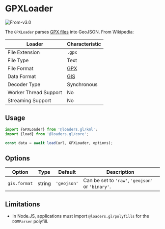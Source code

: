 # GPXLoader

<p class="badges">
  <img src="https://img.shields.io/badge/From-v3.0-blue.svg?style=flat-square" alt="From-v3.0" />
</p>

The `GPXLoader` parses [GPX files][gpx_wikipedia] into GeoJSON. From Wikipedia:

| Loader                | Characteristic                           |
| --------------------- | ---------------------------------------- |
| File Extension        | `.gpx`                                   |
| File Type             | Text                                     |
| File Format           | [GPX][gpx_wikipedia]                     |
| Data Format           | [GIS](/docs/specifications/category-gis) |
| Decoder Type          | Synchronous                              |
| Worker Thread Support | No                                       |
| Streaming Support     | No                                       |

[gpx_wikipedia]: https://en.wikipedia.org/wiki/GPS_Exchange_Format

## Usage

```typescript
import {GPXLoader} from '@loaders.gl/kml';
import {load} from '@loaders.gl/core';

const data = await load(url, GPXLoader, options);
```

## Options

| Option       | Type   | Default     | Description                                       |
| ------------ | ------ | ----------- | ------------------------------------------------- |
| `gis.format` | string | `'geojson'` | Can be set to `'raw'`, `'geojson'` or `'binary'`. |

## Limitations

- In Node.JS, applications must import `@loaders.gl/polyfills` for the `DOMParser` polyfill.
